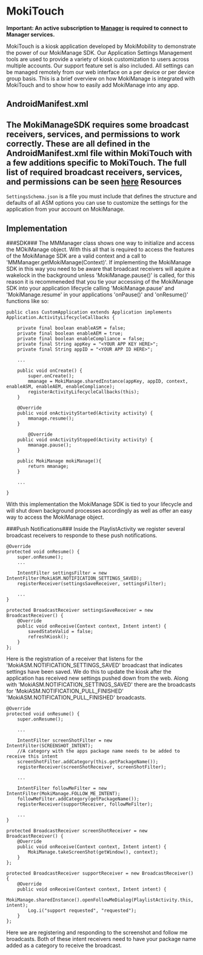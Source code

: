 MokiTouch
=========
**Important: An active subscription to [Manager](https://www.mokimanage.com/) is required to connect to Manager services.**

MokiTouch is a kiosk application developed by MokiMobility to demonstrate the power of our MokiManage SDK. Our Application Settings Management tools are used to provide a variety of kiosk customization to users across multiple accounts. Our support feature set is also included. All settings can be managed remotely from our web interface on a per device or per device group basis. This is a brief overview on how MokiManage is integrated with MokiTouch and to show how to easily add MokiManage into any app.

AndroidManifest.xml
-------------------
The MokiManageSDK requires some broadcast receivers, services, and permissions to work correctly. These are all defined in the AndroidManifest.xml file within MokiTouch with a few additions specific to MokiTouch.  The full list of required broadcast receivers, services, and permissions can be seen [here](http://mokimobility.github.io/MokiManageSDK/index.htm#android_aem.htm%3FTocPath%3DGetting%20Started%20with%20MokiManage%20on%20Android|_____1)
Resources
---------
`SettingsSchema.json` is a file you must include that defines the structure and defaults of all ASM options you can use to customize the settings for the application from your account on MokiManage.

Implementation
--------------
###SDK###
The MMManager class shows one way to initialize and access the MOkiManage object.  With this all that is required to access the features of the MokiManage SDK are a valid context and a call to 'MMManager.getMokiManage(Context)'.  If implementing the MokiManage SDK in this way you need to be aware that broadcast receivers will aquire a wakelock in the background unless 'MokiManage.pause()' is called, for this reason it is recommeneded that you tie your accessing of the MokiManage SDK into your application lifecycle calling 'MokiManage.pause' and 'MokiManage.resume' in your applications 'onPause()' and 'onResume()' functions like so:

    public class CustomApplication extends Application implements Application.ActivityLifecycleCallbacks {

        private final boolean enableASM = false;
        private final boolean enableAEM = true;
        private final boolean enableCompliance = false;
        private final String appKey = "<YOUR APP KEY HERE>";
        private final String appID = "<YOUR APP ID HERE>";

        ...

        public void onCreate() {
            super.onCreate();
            mmanage = MokiManage.sharedInstance(appKey, appID, context, enableASM, enableAEM, enableCompliance);
            registerActivityLifecycleCallbacks(this);
        }

        @Override
        public void onActivityStarted(Activity activity) {
            mmanage.resume();
        }

            @Override
        public void onActivityStopped(Activity activity) {
            mmanage.pause();
        }

        public MokiManage mokiManage(){
            return mmanage;
        }
        
        ...

    }

With this implementation the MokiManage SDK is tied to your lifecycle and will shut down background processes accordingly as well as offer an easy way to access the MokiManage object.

###Push Notifications###
Inside the PlaylistActivity we register several broadcast receivers to responde to these push notifications.

    
    @Override
    protected void onResume() {
        super.onResume();
        ...
        
        IntentFilter settingsFilter = new IntentFilter(MokiASM.NOTIFICATION_SETTINGS_SAVED);
        registerReceiver(settingsSaveReceiver, settingsFilter);

        ...
    }

    protected BroadcastReceiver settingsSaveReceiver = new BroadcastReceiver() {
        @Override
        public void onReceive(Context context, Intent intent) {
            savedStateValid = false;
            refreshKiosk();
        }
    };

Here is the registration of a receiver that listens for the 'MokiASM.NOTIFICATION_SETTINGS_SAVED' broadcast that indicates settings have been saved. We do this to update the kiosk after the application has received new settings pushed down from the web. Along with 'MokiASM.NOTIFICATION_SETTINGS_SAVED' there are the broadcasts for 'MokiASM.NOTIFICATION_PULL_FINISHED' 'MokiASM.NOTIFICATION_PULL_FINISHED' broadcasts.

    @Override
    protected void onResume() {
        super.onResume();

        ...

        IntentFilter screenShotFilter = new IntentFilter(SCREENSHOT_INTENT);
        //A category with the apps package name needs to be added to receive this intent
        screenShotFilter.addCategory(this.getPackageName());
        registerReceiver(screenShotReceiver, screenShotFilter);

        ...

        IntentFilter followMeFilter = new IntentFilter(MokiManage.FOLLOW_ME_INTENT);
        followMeFilter.addCategory(getPackageName());
        registerReceiver(supportReceiver, followMeFilter);
        
        ...
    }

    protected BroadcastReceiver screenShotReceiver = new BroadcastReceiver() {
        @Override
        public void onReceive(Context context, Intent intent) {
            MokiManage.takeScreenShot(getWindow(), context);
        }
    };

    protected BroadcastReceiver supportReceiver = new BroadcastReceiver() {
        @Override
        public void onReceive(Context context, Intent intent) {
            MokiManage.sharedInstance().openFollowMeDialog(PlaylistActivity.this, intent);
            Log.i("support requested", "requested");
        }
    };

Here we are registering and responding to the screenshot and follow me broadcasts.  Both of these intent receivers need to have your package name added as a category to receive the broadcast.
